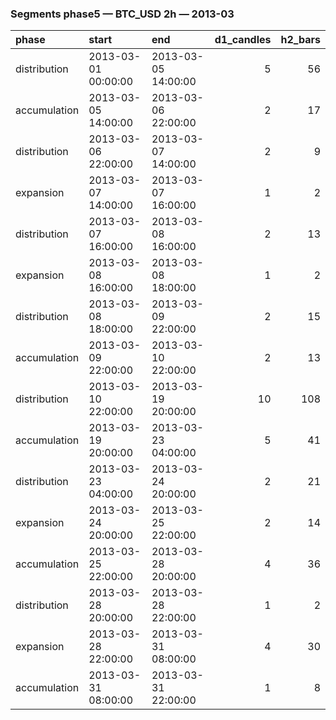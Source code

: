 ### Segments phase5 — BTC_USD 2h — 2013-03

| phase        | start               | end                 |   d1_candles |   h2_bars |
|:-------------|:--------------------|:--------------------|-------------:|----------:|
| distribution | 2013-03-01 00:00:00 | 2013-03-05 14:00:00 |            5 |        56 |
| accumulation | 2013-03-05 14:00:00 | 2013-03-06 22:00:00 |            2 |        17 |
| distribution | 2013-03-06 22:00:00 | 2013-03-07 14:00:00 |            2 |         9 |
| expansion    | 2013-03-07 14:00:00 | 2013-03-07 16:00:00 |            1 |         2 |
| distribution | 2013-03-07 16:00:00 | 2013-03-08 16:00:00 |            2 |        13 |
| expansion    | 2013-03-08 16:00:00 | 2013-03-08 18:00:00 |            1 |         2 |
| distribution | 2013-03-08 18:00:00 | 2013-03-09 22:00:00 |            2 |        15 |
| accumulation | 2013-03-09 22:00:00 | 2013-03-10 22:00:00 |            2 |        13 |
| distribution | 2013-03-10 22:00:00 | 2013-03-19 20:00:00 |           10 |       108 |
| accumulation | 2013-03-19 20:00:00 | 2013-03-23 04:00:00 |            5 |        41 |
| distribution | 2013-03-23 04:00:00 | 2013-03-24 20:00:00 |            2 |        21 |
| expansion    | 2013-03-24 20:00:00 | 2013-03-25 22:00:00 |            2 |        14 |
| accumulation | 2013-03-25 22:00:00 | 2013-03-28 20:00:00 |            4 |        36 |
| distribution | 2013-03-28 20:00:00 | 2013-03-28 22:00:00 |            1 |         2 |
| expansion    | 2013-03-28 22:00:00 | 2013-03-31 08:00:00 |            4 |        30 |
| accumulation | 2013-03-31 08:00:00 | 2013-03-31 22:00:00 |            1 |         8 |